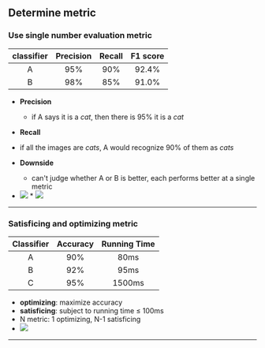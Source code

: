 ## Determine metric

### Use single number evaluation metric

| classifier | Precision | Recall | F1 score |
| :--------: | :-------: | :----: | :------: |
|     A      |    95%    |  90%   |  92.4%   |
|     B      |    98%    |  85%   |  91.0%   |

* **Precision**
  * if A says it is a *cat*, then there is 95% it is a *cat*
*  **Recall**
  * if all the images are *cats*, A would recognize 90% of them as *cats*

* **Downside**
  * can't judge whether A or B is better, each performs better at a single metric

* <img src="http://latex.codecogs.com/gif.latex? F_1\ score='average'\ of\ precision\ and \ recall" />
  * <img src="http://latex.codecogs.com/gif.latex? \frac{2}{\frac{1}{P}+\frac{1}{R}}"/>

***

### Satisficing and optimizing metric

| Classifier | Accuracy | Running Time |
| :--------: | :------: | :----------: |
|     A      |   90%    |     80ms     |
|     B      |   92%    |     95ms     |
|     C      |   95%    |    1500ms    |

- **optimizing**: maximize accuracy
- **satisficing**: subject to running time $\leq$ 100ms
- N metric: 1 optimizing, N-1 satisficing
- <img src="http://latex.codecogs.com/gif.latex? cost=accuracy-0.5*running_time" />

***

